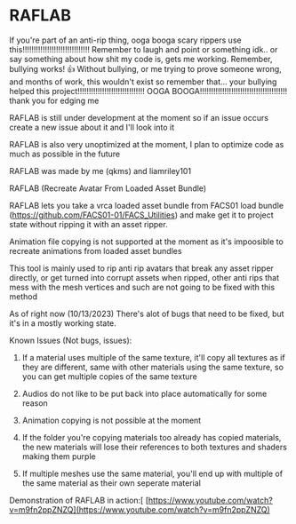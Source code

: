 # RAFLAB

If you're part of an anti-rip thing, ooga booga scary rippers use this!!!!!!!!!!!!!!!!!!!!!!!!!!!!!! Remember to laugh and point or something idk.. or say something about how shit my code is, gets me working. Remember, bullying works! 👍 Without bullying, or me trying to prove someone wrong, and months of work, this wouldn't exist so remember that... your bullying helped this project!!!!!!!!!!!!!!!!!!!!!!!!!!!!!! OOGA BOOGA!!!!!!!!!!!!!!!!!!!!!!!!!!!!!!!!!!!!!!! thank you for edging me

RAFLAB is still under development at the moment so if an issue occurs create a new issue about it and I'll look into it

RAFLAB is also very unoptimized at the moment, I plan to optimize code as much as possible in the future

RAFLAB was made by me (qkms) and liamriley101

RAFLAB (Recreate Avatar From Loaded Asset Bundle)

RAFLAB lets you take a vrca loaded asset bundle from FACS01 load bundle (https://github.com/FACS01-01/FACS_Utilities) and make get it to project state without ripping it with an asset ripper.

Animation file copying is not supported at the moment as it's impoosible to recreate animations from loaded asset bundles

This tool is mainly used to rip anti rip avatars that break any asset ripper directly, or get turned into corrupt assets when ripped, other anti rips that mess with the mesh vertices and such are not going to be fixed with this method

As of right now (10/13/2023) There's alot of bugs that need to be fixed, but it's in a mostly working state.

Known Issues (Not bugs, issues):
1. If a material uses multiple of the same texture, it'll copy all textures as if they are different, same with other materials using the same texture, so you can get multiple copies of the same texture

2. Audios do not like to be put back into place automatically for some reason

3. Animation copying is not possible at the moment

4. If the folder you're copying materials too already has copied materials, the new materials will lose their references to both textures and shaders making them purple

5. If multiple meshes use the same material, you'll end up with multiple of the same material as their own seperate material

Demonstration of RAFLAB in action:[
[https://www.youtube.com/watch?v=m9fn2ppZNZQ](https://www.youtube.com/watch?v=m9fn2ppZNZQ)
